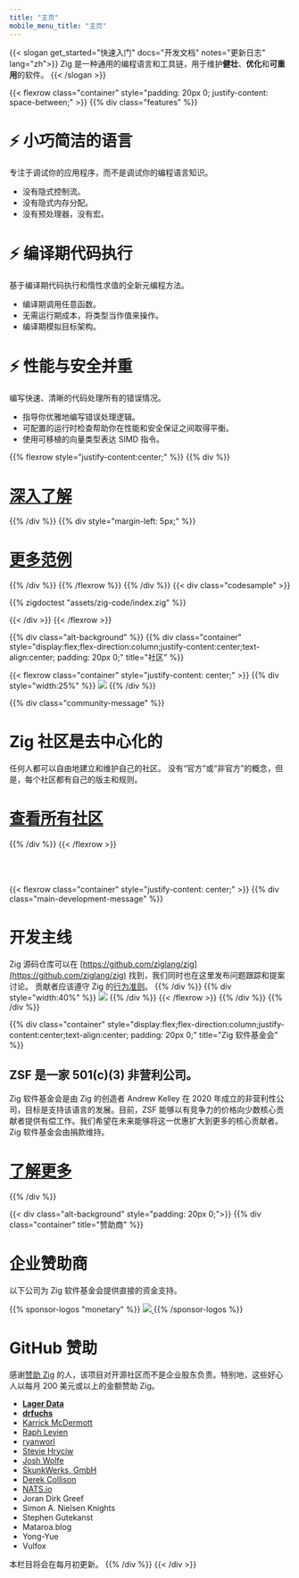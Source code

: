 ```yaml
---
title: "主页"
mobile_menu_title: "主页"
---
```

{{< slogan get_started="快速入门" docs="开发文档" notes="更新日志" lang="zh">}}
Zig 是一种通用的编程语言和工具链，用于维护**健壮**、**优化**和**可重用**的软件。
{{< /slogan >}}

{{< flexrow class="container" style="padding: 20px 0; justify-content: space-between;" >}}
{{% div class="features" %}}

# ⚡ 小巧简洁的语言
专注于调试你的应用程序，而不是调试你的编程语言知识。

- 没有隐式控制流。
- 没有隐式内存分配。
- 没有预处理器，没有宏。

# ⚡ 编译期代码执行
基于编译期代码执行和惰性求值的全新元编程方法。

- 编译期调用任意函数。
- 无需运行期成本，将类型当作值来操作。
- 编译期模拟目标架构。

# ⚡ 性能与安全并重
编写快速、清晰的代码处理所有的错误情况。

- 指导你优雅地编写错误处理逻辑。
- 可配置的运行时检查帮助你在性能和安全保证之间取得平衡。
- 使用可移植的向量类型表达 SIMD 指令。

{{% flexrow style="justify-content:center;" %}}
{{% div %}}
<h1>
    <a href="learn/overview/" class="button" style="display: inline;">深入了解</a>
</h1>
{{% /div %}}
{{% div  style="margin-left: 5px;" %}}
<h1>
    <a href="learn/samples/" class="button" style="display: inline;">更多范例</a>
</h1>
{{% /div %}}
{{% /flexrow %}}
{{% /div %}}
{{< div class="codesample" >}}

{{% zigdoctest "assets/zig-code/index.zig" %}}

{{< /div >}}
{{< /flexrow >}}


{{% div class="alt-background" %}}
{{% div class="container"  style="display:flex;flex-direction:column;justify-content:center;text-align:center; padding: 20px 0;" title="社区" %}}

{{< flexrow class="container" style="justify-content: center;" >}}
{{% div style="width:25%" %}}
<img src="/ziggy.svg" style="max-height: 200px">
{{% /div %}}

{{% div class="community-message" %}}
# Zig 社区是去中心化的
任何人都可以自由地建立和维护自己的社区。
没有“官方”或“非官方”的概念，但是，每个社区都有自己的版主和规则。

<div style="">
<h1>
	<a href="https://github.com/ziglang/zig/wiki/Community" class="button" style="display: inline;">查看所有社区</a>
</h1>
</div>
{{% /div %}}
{{< /flexrow >}}
<div style="height: 50px;"></div>

{{< flexrow class="container" style="justify-content: center;" >}}
{{% div class="main-development-message" %}}
# 开发主线
Zig 源码仓库可以在 [https://github.com/ziglang/zig](https://github.com/ziglang/zig) 找到，我们同时也在这里发布问题跟踪和提案讨论。
贡献者应该遵守 Zig 的[行为准则](https://github.com/ziglang/zig/blob/master/CODE_OF_CONDUCT.md)。
{{% /div %}}
{{% div style="width:40%" %}}
<img src="/zero.svg" style="max-height: 200px">
{{% /div %}}
{{< /flexrow >}}
{{% /div %}}
{{% /div %}}


{{% div class="container" style="display:flex;flex-direction:column;justify-content:center;text-align:center; padding: 20px 0;" title="Zig 软件基金会" %}}
## ZSF 是一家 501(c)(3) 非营利公司。

Zig 软件基金会是由 Zig 的创造者 Andrew Kelley 在 2020 年成立的非营利性公司，目标是支持该语言的发展。目前，ZSF 能够以有竞争力的价格向少数核心贡献者提供有偿工作。我们希望在未来能够将这一优惠扩大到更多的核心贡献者。
Zig 软件基金会由捐款维持。

<h1>
	<a href="zsf/" class="button" style="display:inline;">了解更多</a>
</h1>
{{% /div %}}


{{< div class="alt-background" style="padding: 20px 0;">}}
{{% div class="container" title="赞助商" %}}
# 企业赞助商
以下公司为 Zig 软件基金会提供直接的资金支持。

{{% sponsor-logos "monetary" %}}
 <a href="https://pex.com" rel="noopener nofollow" target="_blank"><picture>
   <picture>
     <source srcset="/pex-white.svg" media="(prefers-color-scheme: dark)">
     <img src="/pex-dark.svg">
   </picture>
 </a>
{{% /sponsor-logos %}}

# GitHub 赞助
感谢[赞助 Zig](zsf/) 的人，该项目对开源社区而不是企业股东负责。特别地，这些好心人以每月 200 美元或以上的金额赞助 Zig。

- [**Lager Data**](https://www.lagerdata.com)
- [**drfuchs**](https://github.com/drfuchs)
- [Karrick McDermott](https://github.com/karrick)
- [Raph Levien](https://raphlinus.github.io/)
- [ryanworl](https://github.com/ryanworl)
- [Stevie Hryciw](https://www.hryx.net/)
- [Josh Wolfe](https://github.com/thejoshwolfe)
- [SkunkWerks, GmbH](https://skunkwerks.at/)
- [Derek Collison](https://github.com/derekcollison)
- [NATS.io](https://github.com/nats-io)
- Joran Dirk Greef
- Simon A. Nielsen Knights
- Stephen Gutekanst
- Mataroa.blog
- Yong-Yue 
- Vulfox

本栏目将会在每月初更新。
{{% /div %}}
{{< /div >}}
























